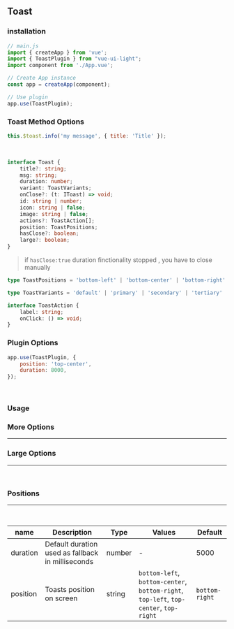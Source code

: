 ## Toast

### installation
```js
// main.js
import { createApp } from 'vue';
import { ToastPlugin } from "vue-ui-light";
import component from './App.vue';

// Create App instance
const app = createApp(component);

// Use plugin
app.use(ToastPlugin);
```

### Toast Method Options
```js
this.$toast.info('my message', { title: 'Title' });
```
<br/>

```ts
interface Toast {
    title?: string;
    msg: string;
    duration: number;
    variant: ToastVariants;
    onClose?: (t: IToast) => void;
    id: string | number;
    icon: string | false;
    image: string | false;
    actions?: ToastAction[];
    position: ToastPositions;
	hasClose?: boolean;
	large?: boolean;
}
```
>if ```hasClose:true``` duration finctionality stopped , you have to close manually


```ts
type ToastPositions = 'bottom-left' | 'bottom-center' | 'bottom-right' | 'top-left' | 'top-center' | 'top-right';

type ToastVariants = 'default' | 'primary' | 'secondary' | 'tertiary' | 'success' | 'info' | 'warning' | 'danger' | 'orange' | 'neutral';

interface ToastAction {
	label: string;
	onClick: () => void;
}
```

### Plugin Options
```js
app.use(ToastPlugin, {
	position: 'top-center',
	duration: 8000,
});
```
<br/>

### Usage
<example>
<template v-slot:preview>
<div class="space-y-2">
	<v-button @click="$toast.default('hello world')">default Toast
	</v-button>
	<br/>
	<v-button @click="$toast.info('hello world')">Info Toast
	</v-button>
	<br/>
	<v-button @click="$toast.neutral('hello world')">Success Toast
	</v-button>
	<br/>
	<v-button @click="$toast.danger('hello world')">Danger Toast
	</v-button>
	<br/>
	<v-button @click="$toast.warning('hello world')">Warning Toast
	</v-button>
	<br/>
	<v-button @click="$toast.primary('hello world')">Primary Toast
	</v-button>
	<br/>
	<v-button @click="$toast.tertiary('hello world')">tertiary Toast
	</v-button>
	<br/>
	<v-button @click="$toast.neutral('hello world')">neutral Toast
	</v-button>
</div>
</template>
<template v-slot:source>

```html
<v-button @click="$toast.default('hello world')">default Toast</v-button>
<v-button @click="$toast.info('hello world')">Info Toast</v-button>
<v-button @click="$toast.neutral('hello world')">Success Toast</v-button>
<v-button @click="$toast.danger('hello world')">Danger Toast</v-button>
<v-button @click="$toast.warning('hello world')">Warning Toast</v-button>
<v-button @click="$toast.primary('hello world')">primary Toast</v-button>
<v-button @click="$toast.tertiary('hello world')">tertiary Toast</v-button>
<v-button @click="$toast.neutral('hello world')">neutral Toast</v-button>
```
</template>
</example>

### More Options
<example>
<template v-slot:preview>
<div class="space-y-2">
	<v-button @click="$toast.info('', { title: 'Title' })">Toast with title</v-button>
	<br/>
	<v-button @click="$toast.info('message', { title: 'Title' })">Toast with Message</v-button>
	<br/>
	<v-button @click="$toast.neutral('message', { actions: [{ label: 'undo', onClick: null }] })">Toast with action</v-button>
	<br/>
	<v-button @click="$toast.neutral('hello world', { hasClose : true , title: 'Title', icon: 'info-fill' , actions: [{ label: 'Action', onClick: null },{ label: 'Action', onClick: null }]})">Toast with action</v-button>
	<br/>
	<v-button @click="$toast.danger('message', { icon: 'online' })">Toast with custom icon</v-button>
	<br/>
	<v-button @click="$toast.danger('message', {hasClose : true, icon: 'online' })">Toast with Close</v-button>
	<br/>
	<v-button @click="$toast.warning('message', { icon: false })">Toast without icon</v-button>
	<br/>
	<v-button @click="$toast.info('hello world', { image:'https://cdn.discordapp.com/attachments/719621674965663817/983572069860130886/Image.png',  hasClose : true , title: 'Title', icon: 'info-fill' })">Toast image</v-button>
	<br/>
	<v-button @click="$toast.neutral('message', {duration: 10000})">Toast with different duration</v-button>
	<br/>
	<v-button @click="$toast.warning('message', {duration: 1000})">Toast with close callback</v-button>
	<br/>
	<v-button @click="$toast.default('hello world', { hasClose : true , title: 'Title', icon: 'info-fill' , actions: [{ label: 'Action', onClick: null }] })">Toast</v-button>
	<br/>
    <v-button @click="$toast.neutral('hello world', { hasClose : true , title: 'Title', icon: 'info-fill' , actions: [{ label: 'Action', onClick: null },{ label: 'Action', onClick: null }]})">Toast</v-button>
</div>
</template>
<template v-slot:source>

```html
	<v-button @click="$toast.info('', { title: 'Title' })">Toast with title</v-button>
	<br/>
	<v-button @click="$toast.info('message', { title: 'Title' })">Toast with Message</v-button>
	<br/>
	<v-button @click="$toast.neutral('message', { actions: [{ label: 'undo', onClick: null }] })">Toast with action</v-button>
	<br/>
	<v-button @click="$toast.neutral('hello world', { hasClose : true , title: 'Title', icon: 'info-fill' , actions: [{ label: 'Action', onClick: null },{ label: 'Action', onClick: null }]})">Toast with action</v-button>
	<br/>
	<v-button @click="$toast.danger('message', { icon: 'online' })">Toast with custom icon</v-button>
	<br/>
	<v-button @click="$toast.danger('message', {hasClose : true, icon: 'online' })">Toast with Close</v-button>
	<br/>
	<v-button @click="$toast.warning('message', { icon: false })">Toast without icon</v-button>
	<br/>
	<v-button @click="$toast.info('hello world', { image:'https://cdn.discordapp.com/attachments/719621674965663817/983572069860130886/Image.png',  hasClose : true , title: 'Title', icon: 'info-fill' })">Toast image</v-button>
	<v-button @click="$toast.neutral('message', {duration: 10000})">Toast with different duration</v-button>
	<br/>
	<v-button @click="$toast.warning('message', {duration: 1000})">Toast with close callback</v-button>
```
</template>
</example>

<hr/>

### Large Options
<example>
<template v-slot:preview>
<div class="space-y-2">
	<v-button @click="$toast.info('', { large:true , title: 'Title' })">Toast with title</v-button>
	<br/>
	<v-button @click="$toast.info('message', { large:true , title: 'Title' })">Toast with Message</v-button>
	<br/>
	<v-button @click="$toast.neutral('message', {large:true ,title: 'Title' , actions: [{ label: 'undo', onClick: null }] })">Toast with action</v-button>
	<br/>
	<v-button @click="$toast.neutral('hello world', { hasClose : true , large:true , title: 'Title', icon: 'info-fill' , actions: [{ label: 'Action', onClick: null },{ label: 'Action', onClick: null }]})">Toast with action</v-button>
	<br/>
</div>
</template>
<template v-slot:source>

```html
	<v-button @click="$toast.info('', { large:true , title: 'Title' })">Toast with title</v-button>
	<br/>
	<v-button @click="$toast.info('message', { large:true , title: 'Title' })">Toast with Message</v-button>
	<br/>
	<v-button @click="$toast.neutral('message', { large:true ,title: 'Title' , actions: [{ label: 'undo', onClick: null }] })">Toast with action</v-button>
	<br/>
	<v-button @click="$toast.neutral('hello world', { hasClose : true , large:true , title: 'Title', icon: 'info-fill' , actions: [{ label: 'Action', onClick: null },{ label: 'Action', onClick: null }]})">Toast with action</v-button>
	<br/>
```
</template>
</example>

<hr/>
<br/>

### Positions
<example>
<template v-slot:preview>
<div class="space-y-2">
	<v-button @click="$toast.default('message', { position:'top-right' ,title: 'Title' })">Toast top-right</v-button>
	<br/>
	<v-button @click="$toast.default('message', { position:'top-center' ,title: 'Title' })">Toast top-center</v-button>
	<br/>
	<v-button @click="$toast.default('message', { position:'top-left' ,title: 'Title' })">Toast top-left</v-button>
	<br/>
	<v-button @click="$toast.default('message', { position:'bottom-right' ,title: 'Title' })">Toast bottom-right</v-button>
	<br/>
	<v-button @click="$toast.default('message', { position:'bottom-right' ,title: 'Title' })">Toast bottom-right</v-button>
	<br/>
	<v-button @click="$toast.default('message', { position:'bottom-right' ,title: 'Title' })">Toast bottom-right</v-button>
	<br/>
</div>
</template>
<template v-slot:source>

```html
	<v-button @click="$toast.default('message', { position:'top-right' ,title: 'Title' })">Toast top-right</v-button>
	<v-button @click="$toast.default('message', { position:'top-center' ,title: 'Title' })">Toast top-center</v-button>
	<v-button @click="$toast.default('message', { position:'top-left' ,title: 'Title' })">Toast top-left</v-button>
	<v-button @click="$toast.default('message', { position:'bottom-right' ,title: 'Title' })">Toast bottom-right</v-button>
	<v-button @click="$toast.default('message', { position:'bottom-center' ,title: 'Title' })">Toast bottom-center</v-button>
	<v-button @click="$toast.default('message', { position:'bottom-left' ,title: 'Title' })">Toast bottom-left</v-button>
```
</template>
</example>


<hr/>
<br/>


| name     | Description                                       | Type   | Values                                                                                | Default        |
| -------- | ------------------------------------------------- | ------ | ------------------------------------------------------------------------------------- | -------------- |
| duration | Default duration used as fallback in milliseconds | number | -                                                                                     | 5000           |
| position | Toasts position on screen                         | string | `bottom-left`, `bottom-center`, `bottom-right`, `top-left`, `top-center`, `top-right` | `bottom-right` |